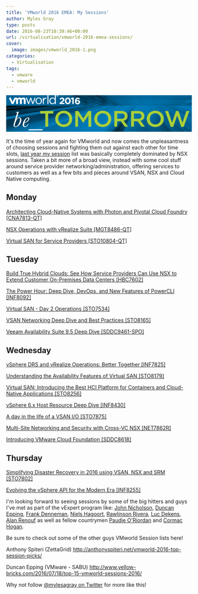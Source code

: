```yaml
---
title: 'VMworld 2016 EMEA: My Sessions'
author: Myles Gray
type: posts
date: 2016-08-23T10:39:46+00:00
url: /virtualisation/vmworld-2016-emea-sessions/
cover:
  image: images/vmworld_2016-1.png
categories:
  - Virtualisation
tags:
  - vmware
  - vmworld
---
```


![VMworld 2016][1]

It's the time of year again for VMworld and now comes the unpleasantness of choosing sessions and fighting them out against each other for time slots, [last year my session][2] list was basically completely dominated by NSX sessions. Taken a bit more of a broad view, instead with some cool stuff around service provider networking/administration, offering services to customers as well as a few bits and pieces around VSAN, NSX and Cloud Native computing.

## Monday

[Architecting Cloud-Native Systems with Photon and Pivotal Cloud Foundry [CNA7813-QT]][3]

[NSX Operations with vRealize Suite [MGT8486-QT]][4]

[Virtual SAN for Service Providers [STO10804-QT]][5]

## Tuesday

[Build True Hybrid Clouds: See How Service Providers Can Use NSX to Extend Customer On-Premises Data Centers [HBC7602]][6]

[The Power Hour: Deep Dive, DevOps, and New Features of PowerCLI [INF8092]][7]

[Virtual SAN - Day 2 Operations &#91;STO7534&#93;][8]

[VSAN Networking Deep Dive and Best Practices [STO8165]][9]

[Veeam Availability Suite 9.5 Deep Dive [SDDC9461-SPO]][10]

## Wednesday

[vSphere DRS and vRealize Operations: Better Together [INF7825]][11]

[Understanding the Availability Features of Virtual SAN &#91;STO8179&#93;][12]

[Virtual SAN: Introducing the Best HCI Platform for Containers and Cloud-Native Applications [STO8256]][13]

[vSphere 6.x Host Resource Deep Dive [INF8430]][14]

[A day in the life of a VSAN I/O [STO7875]][15]

[Multi-Site Networking and Security with Cross-VC NSX [NET7862R]][16]

[Introducing VMware Cloud Foundation [SDDC8618]][17]

## Thursday

[Simplifying Disaster Recovery in 2016 using VSAN, NSX and SRM [STO7802]][18]

[Evolving the vSphere API for the Modern Era [INF8255]][19]

I'm looking forward to seeing sessions by some of the big hitters and guys I've met as part of the vExpert program like: [John Nicholson][20], [Duncan Epping][21], [Frank Denneman][22], [Niels Hagoort][23], [Rawlinson Rivera][24], [Luc Dekens][25], [Alan Renouf][26] as well as fellow countrymen [Paudie O'Riordan][27] and [Cormac Hogan][28].

Be sure to check out some of the other guys VMworld Session lists here!

Anthony Spiteri (ZettaGrid) <http://anthonyspiteri.net/vmworld-2016-top-session-picks/>

Duncan Epping (VMware - SABU) <http://www.yellow-bricks.com/2016/07/18/top-15-vmworld-sessions-2016/>

Why not follow [@mylesagray on Twitter][29] for more like this!

 [1]: images/vmworld_2016-1.png
 [2]: /infrastructure/my-vmworld-2015-schedule/
 [3]: http://www.vmworld.com/eucatalog.jspa?search=CNA7813-QT
 [4]: http://www.vmworld.com/eucatalog.jspa?search=MGT8486-QT
 [5]: http://www.vmworld.com/eucatalog.jspa?search=STO10804-QT
 [6]: http://www.vmworld.com/eucatalog.jspa?search=HBC7602
 [7]: http://www.vmworld.com/eucatalog.jspa?search=INF8092
 [8]: http://www.vmworld.com/eucatalog.jspa?search=STO7534
 [9]: http://www.vmworld.com/eucatalog.jspa?search=STO8165
 [10]: http://www.vmworld.com/eucatalog.jspa?search=SDDC9461-SPO
 [11]: http://www.vmworld.com/eucatalog.jspa?search=INF7825
 [12]: http://www.vmworld.com/eucatalog.jspa?search=STO8179
 [13]: http://www.vmworld.com/eucatalog.jspa?search=STO8256
 [14]: http://www.vmworld.com/eucatalog.jspa?search=INF8430
 [15]: http://www.vmworld.com/eucatalog.jspa?search=STO7875
 [16]: http://www.vmworld.com/eucatalog.jspa?search=NET7862R
 [17]: http://www.vmworld.com/eucatalog.jspa?search=SDDC8618
 [18]: http://www.vmworld.com/eucatalog.jspa?search=STO7802
 [19]: http://www.vmworld.com/eucatalog.jspa?search=INF8255
 [20]: https://twitter.com/Lost_Signal
 [21]: https://twitter.com/DuncanYB
 [22]: https://twitter.com/FrankDenneman
 [23]: https://twitter.com/NHagoort
 [24]: https://twitter.com/PunchingClouds
 [25]: https://twitter.com/LucD22
 [26]: https://twitter.com/alanrenouf
 [27]: https://twitter.com/oriorp
 [28]: https://twitter.com/CormacJHogan
 [29]: https://twitter.com/mylesagray